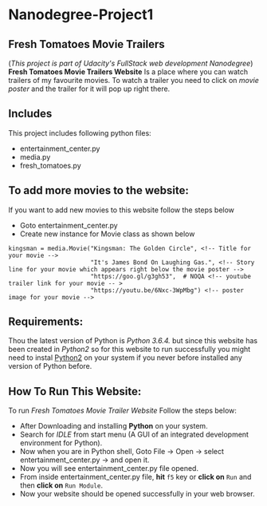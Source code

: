 # Nanodegree-Project1 
## Fresh Tomatoes Movie Trailers
(_This project is part of Udacity's FullStack web development Nanodegree_)
**Fresh Tomatoes Movie Trailers Website** Is a place where you can watch trailers of my favourite movies. To watch a trailer you need to click on _movie poster_ and the trailer for it will pop up right there.


## Includes
This project includes following python files:
- entertainment_center.py
- media.py
- fresh_tomatoes.py


## To add more movies to the website:

If you want to add new movies to this website follow the  steps below
- Goto entertainment_center.py
- Create new instance for Movie class as shown below

```
kingsman = media.Movie("Kingsman: The Golden Circle", <!-- Title for your movie -->
                       "It's James Bond On Laughing Gas.", <!-- Story line for your movie which appears right below the movie poster -->
                       "https://goo.gl/g3gh53",  # NOQA <!-- youtube trailer link for your movie -- >
                       "https://youtu.be/6Nxc-3WpMbg") <!-- poster image for your movie -->
```


## Requirements:

Thou the latest version of Python is _Python 3.6.4._ but since this website has been created in _Python2_ so for this website to run successfully you might need to instal [Python2](https://www.python.org/downloads/release/python-2715/) on your system if you never before installed any version of Python before.

## How To Run This Website:
To run _Fresh Tomatoes Movie Trailer Website_ Follow the steps below:
+ After Downloading and installing **Python** on your system.
+ Search for _IDLE_ from start menu (A GUI of an integrated development environment for Python).
+ Now when you are in Python shell, Goto File -> Open -> select entertainment_center.py -> and open it.
+ Now you will see entertainment_center.py file opened.
+ From inside entertainment_center.py file, **hit** `f5` key or **click on** `Run` and then **click on**  `Run Module`.
+ Now your website should be opened successfully in your web browser.
